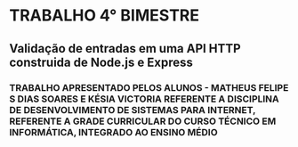 # TRABALHO 4° BIMESTRE
## Validação de entradas em uma API HTTP construida de Node.js e Express
### **TRABALHO APRESENTADO PELOS ALUNOS - MATHEUS FELIPE S DIAS SOARES E KÉSIA VICTORIA REFERENTE A DISCIPLINA DE DESENVOLVIMENTO DE SISTEMAS PARA INTERNET, REFERENTE A  GRADE CURRICULAR DO CURSO TÉCNICO EM INFORMÁTICA, INTEGRADO AO ENSINO MÉDIO**

